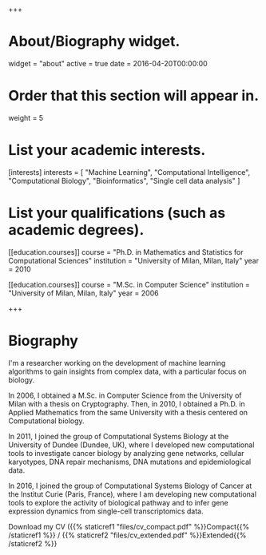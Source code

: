 +++
# About/Biography widget.
widget = "about"
active = true
date = 2016-04-20T00:00:00

# Order that this section will appear in.
weight = 5

# List your academic interests.
[interests]
  interests = [
    "Machine Learning",
    "Computational Intelligence",
    "Computational Biology",
    "Bioinformatics",
    "Single cell data analysis"
  ]

# List your qualifications (such as academic degrees).
[[education.courses]]
  course = "Ph.D. in Mathematics and Statistics for Computational Sciences"
  institution = "University of Milan, Milan, Italy"
  year = 2010

[[education.courses]]
  course = "M.Sc. in Computer Science"
  institution = "University of Milan, Milan, Italy"
  year = 2006
 
+++

# Biography

I'm a researcher working on the development of machine learning algorithms to gain insights from complex data, with a particular focus on biology.

In 2006, I obtained a M.Sc. in Computer Science from the University of Milan with a thesis on Cryptography. Then, in 2010, I obtained a Ph.D. in Applied Mathematics from the same University with a thesis centered on Computational biology.

In 2011, I joined the group of Computational Systems Biology at the University of Dundee (Dundee, UK), where I developed new computational tools to investigate cancer biology by analyzing gene networks, cellular karyotypes, DNA repair mechanisms, DNA mutations and  epidemiological data.

In 2016, I joined the group of Computational Systems Biology of Cancer at the Institut Curie (Paris, France), where I am developing new computational tools to explore the activity of biological pathway and to infer gene expression dynamics from single-cell transcriptomics data.

Download my CV ({{% staticref1 "files/cv_compact.pdf" %}}Compact{{% /staticref1 %}} / {{% staticref2 "files/cv_extended.pdf" %}}Extended{{% /staticref2 %}}


